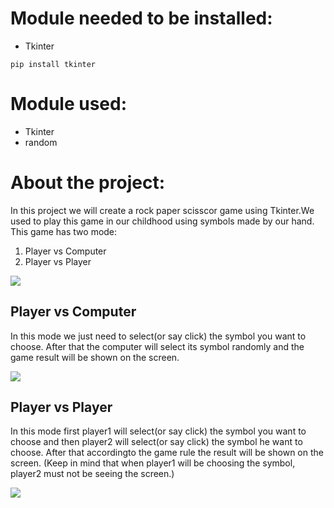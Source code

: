 # Module needed to be installed:
- Tkinter
```
pip install tkinter
```
# Module used:
- Tkinter
- random

# About the project:
In this project we will create a rock paper scisscor game using Tkinter.We used to play this game in our childhood using symbols made by our hand.
This game has two mode:
1. Player vs Computer
2. Player vs Player

![](Screen1.png)

## Player vs Computer
In this mode we just need to select(or say click) the symbol you want to choose. After that the computer will select its symbol randomly and the game result will be shown on the screen.


![](Screen2.png)

## Player vs Player
In this mode first player1 will select(or say click) the symbol you want to choose and then player2 will select(or say click) the symbol he want to choose. After that accordingto the game rule the result will be shown on the screen.
(Keep in mind that when player1 will be choosing the symbol, player2 must not be seeing the screen.)

![](Screen3.png)

